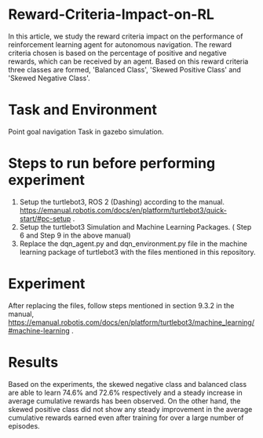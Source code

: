# Reward-Criteria-Impact-on-RL

In this article, we study the reward criteria impact on the performance of reinforcement learning agent for autonomous navigation. The reward criteria chosen is based on the percentage of positive and negative rewards, which can be received by an agent. Based on this reward criteria three classes are formed, 'Balanced Class', 'Skewed Positive Class' and 'Skewed Negative Class'. 

# Task and Environment
Point goal navigation Task in gazebo simulation.

# Steps to run before performing experiment
1. Setup the turtlebot3, ROS 2 (Dashing) according to the manual. https://emanual.robotis.com/docs/en/platform/turtlebot3/quick-start/#pc-setup .
2. Setup the turtlebot3 Simulation and Machine Learning Packages. ( Step 6 and Step 9 in the above manual)
3. Replace the dqn_agent.py and dqn_environment.py file in the machine learning package of turtlebot3 with the files mentioned in this repository.

# Experiment
After replacing the files, follow steps mentioned in  section 9.3.2  in the manual, https://emanual.robotis.com/docs/en/platform/turtlebot3/machine_learning/#machine-learning .

# Results
Based on the experiments, the skewed negative class and balanced class are able to learn 74.6\% and 72.6\% respectively and a steady increase in average cumulative rewards has been observed. On the other hand, the skewed positive class did not show any steady improvement in the average cumulative rewards earned even after training for over a large number of episodes.

